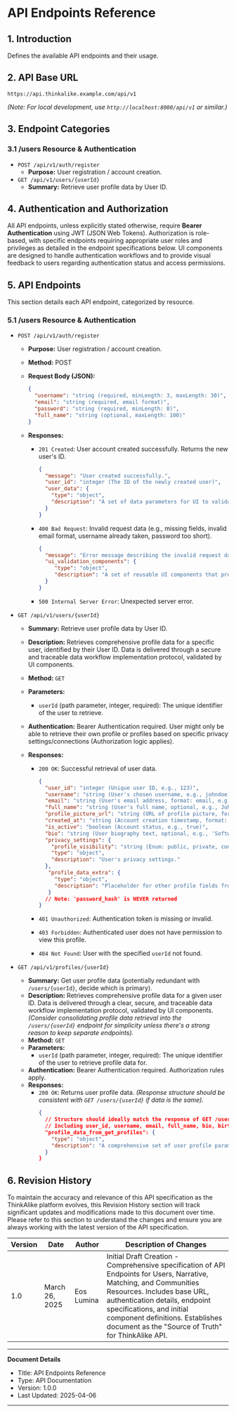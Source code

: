 # API Endpoints Reference

## 1. Introduction

Defines the available API endpoints and their usage.

## 2. API Base URL

`https://api.thinkalike.example.com/api/v1`

*(Note: For local development, use `http://localhost:8000/api/v1` or similar.)*

## 3. Endpoint Categories

### 3.1 /users Resource & Authentication

- `POST /api/v1/auth/register`
  - **Purpose:** User registration / account creation.
- `GET /api/v1/users/{userId}`
  - **Summary:** Retrieve user profile data by User ID.

## 4. Authentication and Authorization

All API endpoints, unless explicitly stated otherwise, require **Bearer Authentication** using JWT (JSON Web Tokens). Authorization is role-based, with specific endpoints requiring appropriate user roles and privileges as detailed in the endpoint specifications below. UI components are designed to handle authentication workflows and to provide visual feedback to users regarding authentication status and access permissions.

## 5. API Endpoints

This section details each API endpoint, categorized by resource.

### 5.1 /users Resource & Authentication

- `POST /api/v1/auth/register`
  - **Purpose:** User registration / account creation.
  - **Method:** POST
  - **Request Body (JSON):**

    ```json
    {
      "username": "string (required, minLength: 3, maxLength: 30)",
      "email": "string (required, email format)",
      "password": "string (required, minLength: 8)",
      "full_name": "string (optional, maxLength: 100)"
    }
    ```

  - **Responses:**

    - `201 Created`: User account created successfully. Returns the new user's ID.

      ```json
      {
        "message": "User created successfully.",
        "user_id": "integer (The ID of the newly created user)",
        "user_data": {
          "type": "object",
          "description": "A set of data parameters for UI to validate successful user creation workflow with transparency and user control."
        }
      }
      ```

    - `400 Bad Request`: Invalid request data (e.g., missing fields, invalid email format, username already taken, password too short).

      ```json
      {
        "message": "Error message describing the invalid request data.",
        "ui_validation_components": {
           "type": "object",
           "description": "A set of reusable UI components that provide clear validation feedback to the user, highlighting data validity and security issues during the workflow."
        }
      }
      ```

    - `500 Internal Server Error`: Unexpected server error.

- `GET /api/v1/users/{userId}`
  - **Summary:** Retrieve user profile data by User ID.
  - **Description:** Retrieves comprehensive profile data for a specific user, identified by their User ID. Data is delivered through a secure and traceable data workflow implementation protocol, validated by UI components.
  - **Method:** `GET`
  - **Parameters:**
    - `userId` (path parameter, integer, required): The unique identifier of the user to retrieve.
  - **Authentication:** Bearer Authentication required. User might only be able to retrieve their own profile or profiles based on specific privacy settings/connections (Authorization logic applies).
  - **Responses:**

    - `200 OK`: Successful retrieval of user data.

      ```json
      {
        "user_id": "integer (Unique user ID, e.g., 123)",
        "username": "string (User's chosen username, e.g., johndoe)",
        "email": "string (User's email address, format: email, e.g., john.doe@example.com)",
        "full_name": "string (User's full name, optional, e.g., John Doe)",
        "profile_picture_url": "string (URL of profile picture, format: url, optional, e.g., /images/users/123.jpg)",
        "created_at": "string (Account creation timestamp, format: date-time, e.g., 2024-02-29T14:30:00Z)",
        "is_active": "boolean (Account status, e.g., true)",
        "bio": "string (User biography text, optional, e.g., 'Software developer passionate about ethical AI.')",
        "privacy_settings": {
          "profile_visibility": "string (Enum: public, private, connections_only, e.g., connections_only)",
          "type": "object",
          "description": "User's privacy settings."
        },
         "profile_data_extra": {
           "type": "object",
           "description": "Placeholder for other profile fields from Profiles table (birthdate, location, etc.) - Define structure based on Profiles table schema."
         }
        // Note: 'password_hash' is NEVER returned
      }
      ```

    - `401 Unauthorized`: Authentication token is missing or invalid.
    - `403 Forbidden`: Authenticated user does not have permission to view this profile.
    - `404 Not Found`: User with the specified `userId` not found.

- `GET /api/v1/profiles/{userId}`
  - **Summary:** Get user profile data (potentially redundant with `/users/{userId}`, decide which is primary).
  - **Description:** Retrieves comprehensive profile data for a given user ID. Data is delivered through a clear, secure, and traceable data workflow implementation protocol, validated by UI components. *(Consider consolidating profile data retrieval into the `/users/{userId}` endpoint for simplicity unless there's a strong reason to keep separate endpoints).*
  - **Method:** `GET`
  - **Parameters:**
    - `userId` (path parameter, integer, required): The unique identifier of the user to retrieve profile data for.
  - **Authentication:** Bearer Authentication required. Authorization rules apply.
  - **Responses:**
    - `200 OK`: Returns user profile data. *(Response structure should be consistent with `GET /users/{userId}` if data is the same).*
      ```json
      {
        // Structure should ideally match the response of GET /users/{userId}
        // Including user_id, username, email, full_name, bio, birthdate, location, etc.
        "profile_data_from_get_profiles": {
          "type": "object",
          "description": "A comprehensive set of user profile parameters, accessible to the authenticated user for data exploration and validation within the UI. Ensure consistency with GET /users/{userId}."
        }
      }
      ```

## 6. Revision History

To maintain the accuracy and relevance of this API specification as the ThinkAlike platform evolves, this Revision History section will track significant updates and modifications made to this document over time. Please refer to this section to understand the changes and ensure you are always working with the latest version of the API specification.

Version | Date | Author | Description of Changes
------- | ---- | ------ | ---------------------
1.0 | March 26, 2025 | Eos Lumina | Initial Draft Creation - Comprehensive specification of API Endpoints for Users, Narrative, Matching, and Communities Resources. Includes base URL, authentication details, endpoint specifications, and initial component definitions. Establishes document as the "Source of Truth" for ThinkAlike API.

---
**Document Details**
- Title: API Endpoints Reference
- Type: API Documentation
- Version: 1.0.0
- Last Updated: 2025-04-06
---




